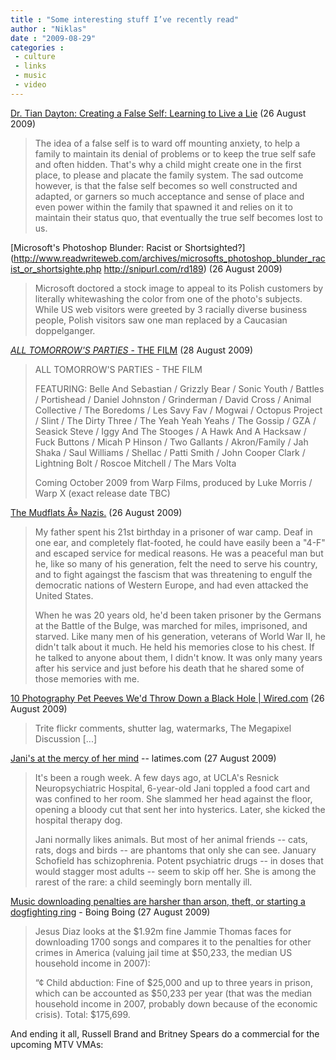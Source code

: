 ```yaml
---
title : "Some interesting stuff I’ve recently read"
author : "Niklas"
date : "2009-08-29"
categories : 
 - culture
 - links
 - music
 - video
---
```


[Dr. Tian Dayton: Creating a False Self: Learning to Live a Lie](http://www.huffingtonpost.com/dr-tian-dayton/creating-a-false-self-lea_b_269096.html) (26 August 2009)

> The idea of a false self is to ward off mounting anxiety, to help a family to maintain its denial of problems or to keep the true self safe and often hidden. That's why a child might create one in the first place, to please and placate the family system. The sad outcome however, is that the false self becomes so well constructed and adapted, or garners so much acceptance and sense of place and even power within the family that spawned it and relies on it to maintain their status quo, that eventually the true self becomes lost to us.

[Microsoft's Photoshop Blunder: Racist or Shortsighted?](http://www.readwriteweb.com/archives/microsofts_photoshop_blunder_racist_or_shortsighte.php  http://snipurl.com/rd189) (26 August 2009)

> Microsoft doctored a stock image to appeal to its Polish customers by literally whitewashing the color from one of the photo's subjects. While US web visitors were greeted by 3 racially diverse business people, Polish visitors saw one man replaced by a Caucasian doppelganger.

[_ALL TOMORROW'S PARTIES_ - THE FILM](http://ourtrueintent.com/?page_id=2) (28 August 2009)

> ALL TOMORROW'S PARTIES - THE FILM
> 
> FEATURING: Belle And Sebastian / Grizzly Bear / Sonic Youth / Battles / Portishead / Daniel Johnston / Grinderman / David Cross / Animal Collective / The Boredoms / Les Savy Fav / Mogwai / Octopus Project / Slint / The Dirty Three / The Yeah Yeah Yeahs / The Gossip / GZA / Seasick Steve / Iggy And The Stooges / A Hawk And A Hacksaw / Fuck Buttons / Micah P Hinson / Two Gallants / Akron/Family / Jah Shaka / Saul Williams / Shellac / Patti Smith / John Cooper Clark / Lightning Bolt / Roscoe Mitchell / The Mars Volta
> 
> Coming October 2009 from Warp Films, produced by Luke Morris / Warp X (exact release date TBC)

[The Mudflats Â» Nazis.](http://www.themudflats.net/2009/08/21/nazis/) (26 August 2009)

> My father spent his 21st birthday in a prisoner of war camp. Deaf in one ear, and completely flat-footed, he could have easily been a "4-F" and escaped service for medical reasons. He was a peaceful man but he, like so many of his generation, felt the need to serve his country, and to fight againgst the fascism that was threatening to engulf the democratic nations of Western Europe, and had even attacked the United States.
> 
> When he was 20 years old, he'd been taken prisoner by the Germans at the Battle of the Bulge, was marched for miles, imprisoned, and starved. Like many men of his generation, veterans of World War II, he didn't talk about it much. He held his memories close to his chest. If he talked to anyone about them, I didn't know. It was only many years after his service and just before his death that he shared some of those memories with me.

[10 Photography Pet Peeves We'd Throw Down a Black Hole | Wired.com]( http://www.wired.com/rawfile/2009/08/black-hole/) (26 August 2009)

> Trite flickr comments, shutter lag, watermarks, The Megapixel Discussion \[...\]

[Jani's at the mercy of her mind](http://www.latimes.com/features/health/la-he-schizophrenia29-2009jun29,0,4834892.story) -- latimes.com (27 August 2009)

> It's been a rough week. A few days ago, at UCLA's Resnick Neuropsychiatric Hospital, 6-year-old Jani toppled a food cart and was confined to her room. She slammed her head against the floor, opening a bloody cut that sent her into hysterics. Later, she kicked the hospital therapy dog.
> 
> Jani normally likes animals. But most of her animal friends -- cats, rats, dogs and birds -- are phantoms that only she can see. January Schofield has schizophrenia. Potent psychiatric drugs -- in doses that would stagger most adults -- seem to skip off her. She is among the rarest of the rare: a child seemingly born mentally ill.

[Music downloading penalties are harsher than arson, theft, or starting a dogfighting ring](http://www.boingboing.net/2009/08/27/music-downloading-pe.html) - Boing Boing (27 August 2009)

> Jesus Diaz looks at the $1.92m fine Jammie Thomas faces for downloading 1700 songs and compares it to the penalties for other crimes in America (valuing jail time at $50,233, the median US household income in 2007):
> 
> “¢ Child abduction: Fine of $25,000 and up to three years in prison, which can be accounted as $50,233 per year (that was the median household income in 2007, probably down because of the economic crisis). Total: $175,699.

And ending it all, Russell Brand and Britney Spears do a commercial for the upcoming MTV VMAs:
